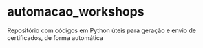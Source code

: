 # automacao_workshops
Repositório com códigos em Python úteis para geração e envio de certificados, de forma automática  
